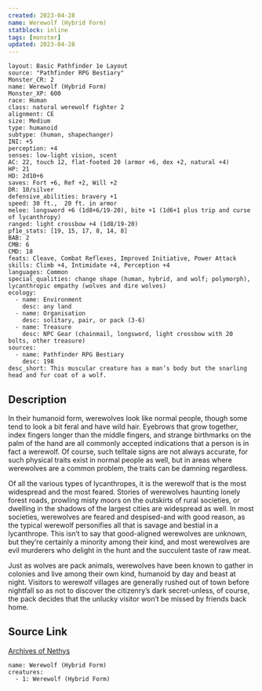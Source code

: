 ```yaml
---
created: 2023-04-28
name: Werewolf (Hybrid Form)
statblock: inline
tags: [monster]
updated: 2023-04-28
---
```

```statblock
layout: Basic Pathfinder 1e Layout
source: "Pathfinder RPG Bestiary"
Monster_CR: 2
name: Werewolf (Hybrid Form)
Monster_XP: 600
race: Human
class: natural werewolf fighter 2
alignment: CE
size: Medium
type: humanoid
subtype: (human, shapechanger)
INI: +5
perception: +4
senses: low-light vision, scent
AC: 22, touch 12, flat-footed 20 (armor +6, dex +2, natural +4)
HP: 21
HD: 2d10+6
saves: Fort +6, Ref +2, Will +2
DR: 10/silver
defensive_abilities: bravery +1
speed: 30 ft.,  20 ft. in armor
melee: longsword +6 (1d8+6/19-20), bite +1 (1d6+1 plus trip and curse of lycanthropy)
ranged: light crossbow +4 (1d8/19-20)
pf1e_stats: [19, 15, 17, 8, 14, 8]
BAB: 2
CMB: 6
CMD: 18
feats: Cleave, Combat Reflexes, Improved Initiative, Power Attack
skills: Climb +4, Intimidate +4, Perception +4
languages: Common
special_qualities: change shape (human, hybrid, and wolf; polymorph), lycanthropic empathy (wolves and dire wolves)
ecology:
  - name: Environment
    desc: any land
  - name: Organisation
    desc: solitary, pair, or pack (3-6)
  - name: Treasure
    desc: NPC Gear (chainmail, longsword, light crossbow with 20 bolts, other treasure)
sources:
  - name: Pathfinder RPG Bestiary
    desc: 198
desc_short: This muscular creature has a man’s body but the snarling head and fur coat of a wolf.
```
## Description
In their humanoid form, werewolves look like normal people, though some tend to look a bit feral and have wild hair. Eyebrows that grow together, index fingers longer than the middle fingers, and strange birthmarks on the palm of the hand are all commonly accepted indications that a person is in fact a werewolf. Of course, such telltale signs are not always accurate, for such physical traits exist in normal people as well, but in areas where werewolves are a common problem, the traits can be damning regardless.

Of all the various types of lycanthropes, it is the werewolf that is the most widespread and the most feared. Stories of werewolves haunting lonely forest roads, prowling misty moors on the outskirts of rural societies, or dwelling in the shadows of the largest cities are widespread as well. In most societies, werewolves are feared and despised-and with good reason, as the typical werewolf personifies all that is savage and bestial in a lycanthrope. This isn’t to say that good-aligned werewolves are unknown, but they’re certainly a minority among their kind, and most werewolves are evil murderers who delight in the hunt and the succulent taste of raw meat.

Just as wolves are pack animals, werewolves have been known to gather in colonies and live among their own kind, humanoid by day and beast at night. Visitors to werewolf villages are generally rushed out of town before nightfall so as not to discover the citizenry’s dark secret-unless, of course, the pack decides that the unlucky visitor won’t be missed by friends back home.
## Source Link
[Archives of Nethys](https://aonprd.com/MonsterDisplay.aspx?ItemName=Werewolf%20(Hybrid%20Form))
```encounter-table
name: Werewolf (Hybrid Form)
creatures:
  - 1: Werewolf (Hybrid Form)
```
